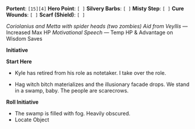 **Portent**: `[15][4]`
**Hero Point**: `[ ]`
**Silvery Barbs**: `[ ]`
**Misty Step**: `[ ]`
**Cure Wounds**: `[ ]`
**Scarf (Shield)**: `[ ]`

*Coriolanius and Metta with spider heads (two zombies)*
*Aid from Veyllis* — Increased Max HP
*Motivational Speech* — Temp HP & Advantage on Wisdom Saves

**Initiative**

**Start Here**
- Kyle has retired from his role as notetaker. I take over the role.

- Hag witch bitch materializes and the illusionary facade drops. We stand in a swamp, baby. The people are scarecrows.

**Roll Initiative**
- The swamp is filled with fog. Heavily obscured.
- Locate Object